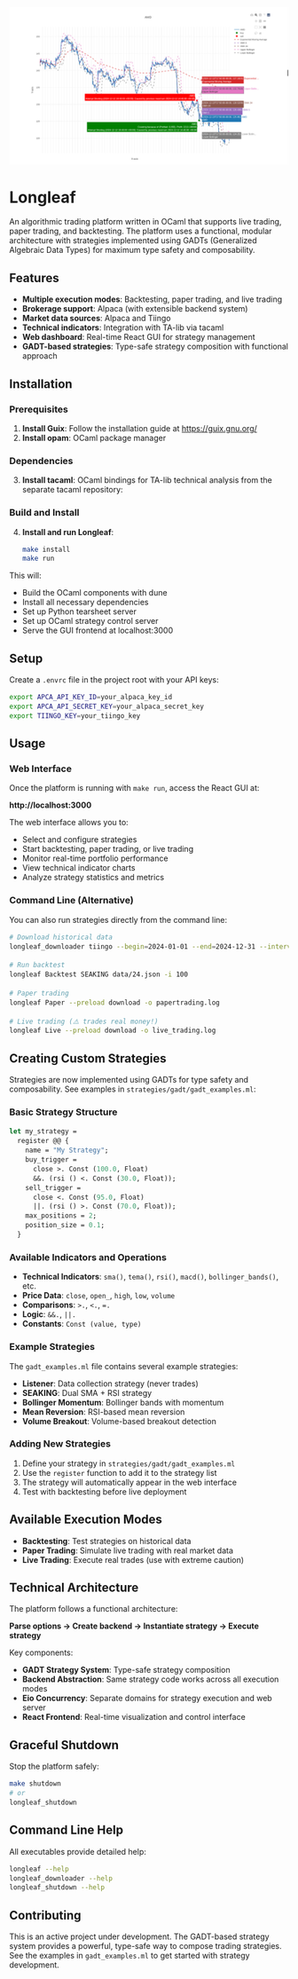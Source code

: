 ![Longleaf](static/screenshot.png)

# Longleaf

An algorithmic trading platform written in OCaml that supports live trading, paper trading, and backtesting. The platform uses a functional, modular architecture with strategies implemented using GADTs (Generalized Algebraic Data Types) for maximum type safety and composability.

## Features

- **Multiple execution modes**: Backtesting, paper trading, and live trading
- **Brokerage support**: Alpaca (with extensible backend system)
- **Market data sources**: Alpaca and Tiingo
- **Technical indicators**: Integration with TA-lib via tacaml
- **Web dashboard**: Real-time React GUI for strategy management
- **GADT-based strategies**: Type-safe strategy composition with functional approach

## Installation

### Prerequisites

1. **Install Guix**: Follow the installation guide at https://guix.gnu.org/
2. **Install opam**: OCaml package manager

### Dependencies

3. **Install tacaml**: OCaml bindings for TA-lib technical analysis from the separate tacaml repository:

### Build and Install

4. **Install and run Longleaf**:
   ```bash
   make install
   make run
   ```

This will:
- Build the OCaml components with dune
- Install all necessary dependencies
- Set up Python tearsheet server
- Set up OCaml strategy control server
- Serve the GUI frontend at localhost:3000

## Setup

Create a `.envrc` file in the project root with your API keys:

```bash
export APCA_API_KEY_ID=your_alpaca_key_id
export APCA_API_SECRET_KEY=your_alpaca_secret_key
export TIINGO_KEY=your_tiingo_key
```

## Usage

### Web Interface

Once the platform is running with `make run`, access the React GUI at:

**http://localhost:3000**

The web interface allows you to:
- Select and configure strategies
- Start backtesting, paper trading, or live trading
- Monitor real-time portfolio performance
- View technical indicator charts
- Analyze strategy statistics and metrics

### Command Line (Alternative)

You can also run strategies directly from the command line:

```bash
# Download historical data
longleaf_downloader tiingo --begin=2024-01-01 --end=2024-12-31 --interval=10 --timeframe=minute data/24.json

# Run backtest
longleaf Backtest SEAKING data/24.json -i 100

# Paper trading
longleaf Paper --preload download -o papertrading.log

# Live trading (⚠️ trades real money!)
longleaf Live --preload download -o live_trading.log
```

## Creating Custom Strategies

Strategies are now implemented using GADTs for type safety and composability. See examples in `strategies/gadt/gadt_examples.ml`:

### Basic Strategy Structure

```ocaml
let my_strategy = 
  register @@ {
    name = "My Strategy";
    buy_trigger = 
      close >. Const (100.0, Float) 
      &&. (rsi () <. Const (30.0, Float));
    sell_trigger = 
      close <. Const (95.0, Float) 
      ||. (rsi () >. Const (70.0, Float));
    max_positions = 2;
    position_size = 0.1;
  }
```

### Available Indicators and Operations

- **Technical Indicators**: `sma()`, `tema()`, `rsi()`, `macd()`, `bollinger_bands()`, etc.
- **Price Data**: `close`, `open_`, `high`, `low`, `volume`
- **Comparisons**: `>.`, `<.`, `=.`
- **Logic**: `&&.`, `||.`
- **Constants**: `Const (value, type)`

### Example Strategies

The `gadt_examples.ml` file contains several example strategies:

- **Listener**: Data collection strategy (never trades)
- **SEAKING**: Dual SMA + RSI strategy
- **Bollinger Momentum**: Bollinger bands with momentum
- **Mean Reversion**: RSI-based mean reversion
- **Volume Breakout**: Volume-based breakout detection

### Adding New Strategies

1. Define your strategy in `strategies/gadt/gadt_examples.ml`
2. Use the `register` function to add it to the strategy list
3. The strategy will automatically appear in the web interface
4. Test with backtesting before live deployment

## Available Execution Modes

- **Backtesting**: Test strategies on historical data
- **Paper Trading**: Simulate live trading with real market data
- **Live Trading**: Execute real trades (use with extreme caution)

## Technical Architecture

The platform follows a functional architecture:

**Parse options → Create backend → Instantiate strategy → Execute strategy**

Key components:
- **GADT Strategy System**: Type-safe strategy composition
- **Backend Abstraction**: Same strategy code works across all execution modes
- **Eio Concurrency**: Separate domains for strategy execution and web server
- **React Frontend**: Real-time visualization and control interface

## Graceful Shutdown

Stop the platform safely:
```bash
make shutdown
# or
longleaf_shutdown
```

## Command Line Help

All executables provide detailed help:
```bash
longleaf --help
longleaf_downloader --help
longleaf_shutdown --help
```

## Contributing

This is an active project under development. The GADT-based strategy system provides a powerful, type-safe way to compose trading strategies. See the examples in `gadt_examples.ml` to get started with strategy development.
